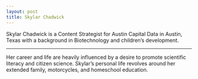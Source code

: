 ```yaml
---
layout: post
title: Skylar Chadwick
---
```


Skylar Chadwick is a Content Strategist for Austin Capital Data in Austin, Texas with a background in Biotechnology and children’s development. 

-----

Her career and life are heavily influenced by a desire to promote scientific literacy and citizen science. Skylar’s personal life revolves around her extended family, motorcycles, and homeschool education.
